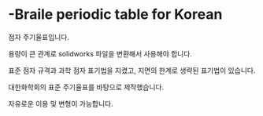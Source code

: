 # -Braile periodic table for Korean

점자 주기율표입니다.

용량이 큰 관계로 solidworks 파일을 변환해서 사용해야 합니다.

표준 점자 규격과 과학 점자 표기법을 지켰고, 지면의 한계로 생략된 표기법이 있습니다.

대한화학회의 표준 주기율표를 바탕으로 제작했습니다.

자유로운 이용 및 변형이 가능합니다.
